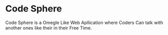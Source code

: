 # Code Sphere

Code Sphere is a Omegle Like Web Apllication where Coders Can talk with another ones like their in their Free Time.

